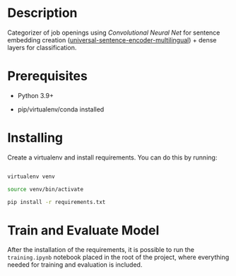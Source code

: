# Description

Categorizer of job openings using _Convolutional Neural Net_ for sentence embedding creation ([universal-sentence-encoder-multilingual](https://tfhub.dev/google/universal-sentence-encoder-multilingual/3)) + dense layers for classification.

# Prerequisites

- Python 3.9+

- pip/virtualenv/conda installed

# Installing

Create a virtualenv and install requirements. You can do this by running:

```bash

virtualenv venv

source venv/bin/activate

pip install -r requirements.txt

```

# Train and Evaluate Model

After the installation of the requirements, it is possible to run the `training.ipynb` notebook placed in the root of the project, where everything needed for training and evaluation is included.
